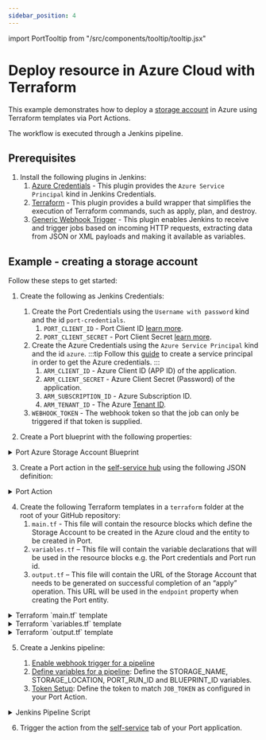 ```yaml
---
sidebar_position: 4
---
```


import PortTooltip from "/src/components/tooltip/tooltip.jsx"

# Deploy resource in Azure Cloud with Terraform

This example demonstrates how to deploy a [storage account](https://learn.microsoft.com/en-us/azure/storage/common/storage-account-overview) in Azure using Terraform templates via Port Actions.

The workflow is executed through a Jenkins pipeline.

## Prerequisites

1. Install the following plugins in Jenkins:
   1. [Azure Credentials](https://plugins.jenkins.io/azure-credentials/) - This plugin provides the `Azure Service Principal` kind in Jenkins Credentials.
   2. [Terraform](https://plugins.jenkins.io/terraform/) - This plugin provides a build wrapper that simplifies the execution of Terraform commands, such as apply, plan, and destroy.
   3. [Generic Webhook Trigger](https://plugins.jenkins.io/generic-webhook-trigger/) - This plugin enables Jenkins to receive and trigger jobs based on incoming HTTP requests, extracting data from JSON or XML payloads and making it available as variables.

## Example - creating a storage account

Follow these steps to get started:

1. Create the following as Jenkins Credentials:
    1. Create the Port Credentials using the `Username with password` kind and the id `port-credentials`.
        1. `PORT_CLIENT_ID` - Port Client ID [learn more](/build-your-software-catalog/sync-data-to-catalog/api/#get-api-token).
        2. `PORT_CLIENT_SECRET` - Port Client Secret [learn more](/build-your-software-catalog/sync-data-to-catalog/api/#get-api-token).
    2. Create the Azure Credentials using the `Azure Service Principal` kind and the id `azure`.
        :::tip
        Follow this [guide](https://learn.microsoft.com/en-us/azure/developer/terraform/get-started-cloud-shell-bash?tabs=bash#create-a-service-principal) to create a service principal in order to get the Azure credentials.
        :::
        1. `ARM_CLIENT_ID` - Azure Client ID (APP ID) of the application.
        2. `ARM_CLIENT_SECRET` - Azure Client Secret (Password) of the application.
        3. `ARM_SUBSCRIPTION_ID` - Azure Subscription ID.
        4. `ARM_TENANT_ID` - The Azure [Tenant ID](https://learn.microsoft.com/en-us/azure/azure-portal/get-subscription-tenant-id).
    3. `WEBHOOK_TOKEN` - The webhook token so that the job can only be triggered if that token is supplied.

2. Create a Port <PortTooltip id="blueprint">blueprint</PortTooltip> with the following properties:

<details>
   <summary>Port Azure Storage Account Blueprint</summary>
   :::note
   Keep in mind that this can be any blueprint you require; the provided example is just for reference.
   :::

```json showLineNumbers
{
    "identifier": "azureStorage",
    "title": "Azure Storage Account",
    "icon": "Azure",
    "schema": {
        "properties": {
            "storage_name": {
                "title": "Account Name",
                "type": "string",
                "minLength": 3,
                "maxLength": 63,
                "icon": "DefaultProperty"
            },
            "storage_location": {
                "icon": "DefaultProperty",
                "title": "Location",
                "type": "string"
            },
            "url": {
                "title": "URL",
                "format": "url",
                "type": "string",
                "icon": "DefaultProperty"
            }
        },
        "required": [
            "storage_name",
            "storage_location"
        ]
    },
    "mirrorProperties": {},
    "calculationProperties": {},
    "relations": {}
}
```

  </details>

3. Create a Port action in the [self-service hub](https://app.getport.io/self-serve) using the following JSON definition:

<details>

  <summary>Port Action</summary>
   :::note
   Make sure to replace the placeholders for `JENKINS_URL` and `JOB_TOKEN`.
   :::

```json showLineNumbers
{
    "identifier": "create_azure_storage",
    "title": "Create Azure Storage",
    "icon": "Azure",
    "userInputs": {
        "properties": {
            "storage_name": {
                "title": "Storage Name",
                "type": "string",
                "minLength": 3,
                "maxLength": 63
            },
            "storage_location": {
                "icon": "DefaultProperty",
                "title": "Storage Location",
                "description": "storage account geo region",
                "type": "string"
            }
        },
        "required": [
            "storage_name"
        ],
        "order": [
            "storage_name"
        ]
    },
    "invocationMethod": {
        "type": "WEBHOOK",
        "agent": false,
        "url": "https://<JENKINS_HOST>/generic-webhook-trigger/invoke?token=<JOB_TOKEN>",
        "synchronized": false,
        "method": "POST"
    },
    "trigger": "CREATE",
    "requiredApproval": false
}
```

</details>

4. Create the following Terraform templates in a `terraform` folder at the root of your GitHub repository:
    1. `main.tf` - This file will contain the resource blocks which define the Storage Account to be created in the Azure cloud and the entity to be created in Port.
    2. `variables.tf` – This file will contain the variable declarations that will be used in the resource blocks e.g. the Port credentials and Port run id.
    3. `output.tf` – This file will contain the URL of the Storage Account that needs to be generated on successful completion of an “apply” operation. This URL will be used in the `endpoint` property when creating the Port entity.

<details>
  <summary>Terraform `main.tf` template</summary>
  
  ```yaml showLineNumbers
    # Configure the Azure provider
    terraform {
        required_providers {
            azurerm = {
                source  = "hashicorp/azurerm"
                version = "~> 3.0.2"
            }
            port = {
                source  = "port-labs/port-labs"
                version = "~> 1.0.0"
            }
        }

        required_version = ">= 1.1.0"
    }

    provider "azurerm" {

        features {}
    }

    provider "port" {
        client_id = var.port_client_id
        secret    = var.port_client_secret
    }

    resource "azurerm_storage_account" "storage_account" {
        name                = var.storage_account_name
        resource_group_name = var.resource_group_name

        location                 = var.location
        account_tier             = "Standard"
        account_replication_type = "LRS"
        account_kind             = "StorageV2"
    }

    resource "port_entity" "azure_storage_account" {
        count      = length(azurerm_storage_account.storage_account) > 0 ? 1 : 0
        identifier = var.storage_account_name
        title      = var.storage_account_name
        blueprint  = "azureStorage"
        run_id     = var.port_run_id
        properties = {
            string_props = {
            "storage_name"     = var.storage_account_name,
            "storage_location" = var.location,
            "endpoint"         = azurerm_storage_account.storage_account.primary_web_endpoint
            }
        }

        depends_on = [azurerm_storage_account.storage_account]
    }
  ```

</details>

<details>
  
  <summary>Terraform `variables.tf` template</summary>
  :::note
  Replace the default `resource_group_name` with a resource group from your Azure account. Check this [guide](https://learn.microsoft.com/en-us/azure/azure-resource-manager/management/manage-resource-groups-portal) to find your resource groups. You may also wish to set the default values of other variables.
  :::

  ```yaml showLineNumbers
    variable "resource_group_name" {
        type        = string
        default     = "myTFResourceGroup"
        description = "RG name in Azure"
    }

    variable "location" {
        type        = string
        default     = "westus2"
        description = "RG location in Azure"
    }

    variable "storage_account_name" {
        type        = string
        description = "Storage Account name in Azure"
        default     = "demo"
    }

    variable "port_run_id" {
        type        = string
        description = "The runID of the action run that created the entity"
    }

    variable "port_client_id" {
        type        = string
        description = "The Port client ID"
    }

    variable "port_client_secret" {
        type        = string
        description = "The Port client secret"
    }
  ```

</details>

<details>
<summary>Terraform `output.tf` template</summary>
  
  ```yaml showLineNumbers
    output "endpoint_url" {
        value = azurerm_storage_account.storage_account.primary_web_endpoint
    }
  ```

</details>

5. Create a Jenkins pipeline:

    1. [Enable webhook trigger for a pipeline](../jenkins-pipeline.md#enabling-webhook-trigger-for-a-pipeline)
    2. [Define variables for a pipeline](../jenkins-pipeline.md#defining-variables): Define the STORAGE_NAME, STORAGE_LOCATION, PORT_RUN_ID and BLUEPRINT_ID variables.
    3. [Token Setup](../jenkins-pipeline.md#token-setup): Define the token to match `JOB_TOKEN` as configured in your Port Action.

<details>

<summary>Jenkins Pipeline Script</summary>
:::note
Please make sure to modify `YOUR_USERNAME` and `YOUR_REPO` placeholder in the URL of the git repository in the `Checkout` stage. Alternatively you can use our [example repository](https://github.com/port-labs/jenkins-terraform-azure).
:::

```groovy showLineNumbers
import groovy.json.JsonSlurper

pipeline {
    agent any
    tools {
        "org.jenkinsci.plugins.terraform.TerraformInstallation" "terraform"
    }
    environment {
        TF_HOME = tool('terraform')
        TF_IN_AUTOMATION = "true"
        PATH = "$TF_HOME:$PATH"
        
        PORT_ACCESS_TOKEN = ""
        endpoint_url = ""

    }
    
    triggers {
        GenericTrigger(
            genericVariables: [
                [key: 'STORAGE_NAME', value: '$.payload.properties.storage_name'],
                [key: 'STORAGE_LOCATION', value: '$.payload.properties.storage_location'],
                [key: 'PORT_RUN_ID', value: '$.context.runId'],
                [key: 'BLUEPRINT_ID', value: '$.context.blueprint']
            ],
            causeString: 'Triggered by Port',
            allowSeveralTriggersPerBuild: true,
            tokenCredentialId: "WEBHOOK_TOKEN",
            
            regexpFilterExpression: '',
            regexpFilterText: '',
            printContributedVariables: true,
            printPostContent: true
        )
    }

    stages {
        stage('Checkout') {
            steps {
                // example repo: git@github.com:port-labs/jenkins-terraform-azure.git
                git branch: 'main', credentialsId: 'github', url: 'git@github.com:<YOUR_USERNAME>/<YOUR_REPO>.git'
            }
        }
        stage('Get access token') {
            steps {
                withCredentials([usernamePassword(
                    credentialsId: 'port-credentials', 
                    usernameVariable: 'PORT_CLIENT_ID', 
                    passwordVariable: 'PORT_CLIENT_SECRET')]) {
                    script {
                        // Execute the curl command and capture the output
                        def result = sh(returnStdout: true, script: """
                            accessTokenPayload=\$(curl -X POST \
                                -H "Content-Type: application/json" \
                                -d '{"clientId": "${PORT_CLIENT_ID}", "clientSecret": "${PORT_CLIENT_SECRET}"}' \
                                -s "https://api.getport.io/v1/auth/access_token")
                            echo \$accessTokenPayload
                        """)

                        // Parse the JSON response using JsonSlurper
                        def jsonSlurper = new JsonSlurper()
                        def payloadJson = jsonSlurper.parseText(result.trim())

                        // Access the desired data from the payload
                        PORT_ACCESS_TOKEN = payloadJson.accessToken
                    }
                }
            }
        }
        
        stage('Terraform Azure') {
            steps {
                withCredentials([azureServicePrincipal(
                    credentialsId: 'azure',
                    subscriptionIdVariable: 'ARM_SUBSCRIPTION_ID',
                    clientIdVariable: 'ARM_CLIENT_ID',
                    clientSecretVariable: 'ARM_CLIENT_SECRET',
                    tenantIdVariable: 'ARM_TENANT_ID'
                ), usernamePassword(credentialsId: 'port-credentials', usernameVariable: 'TF_VAR_port_client_id', passwordVariable: 'TF_VAR_port_client_secret')]) {
                    dir('terraform') {
                        script {
                            echo 'Initializing Terraform'
                            sh 'terraform init'
                            
                            echo 'Validating Terraform configuration'
                            sh 'terraform validate'
                            
                            echo 'Creating Terraform Plan for Azure changes'
                            sh """
                            terraform plan -out=tfazure -var storage_account_name=$STORAGE_NAME -var location=$STORAGE_LOCATION -var port_run_id=$PORT_RUN_ID -target=azurerm_storage_account.storage_account
                            """
                            
                            echo 'Applying Terraform changes to Azure'
                            sh 'terraform apply -auto-approve -input=false tfazure'

                            echo 'Creating Terraform Plan for Port changes'
                            sh """
                            terraform plan -out=tfport -var storage_account_name=$STORAGE_NAME -var location=$STORAGE_LOCATION -var port_run_id=$PORT_RUN_ID
                            """
                            
                            echo 'Applying Terraform changes to Port'
                            sh 'terraform apply -auto-approve -input=false tfport'
                        }
                    }
                }
            }
        }
        stage('Notify Port') {
            steps {
                script {
                    def logs_report_response = sh(script: """
                        curl -X POST \
                            -H "Content-Type: application/json" \
                            -H "Authorization: Bearer ${PORT_ACCESS_TOKEN}" \
                            -d '{"message": "Created port entity"}' \
                            "https://api.getport.io/v1/actions/runs/$PORT_RUN_ID/logs"
                    """, returnStdout: true)

                    println(logs_report_response)
                }
            }
        }

        stage('Update Run Status') {
            steps {
                script {
                    def status_report_response = sh(script: """
                        curl -X PATCH \
                          -H "Content-Type: application/json" \
                          -H "Authorization: Bearer ${PORT_ACCESS_TOKEN}" \
                          -d '{"status":"SUCCESS", "message": {"run_status": "Jenkins CI/CD Run completed successfully!"}}' \
                             "https://api.getport.io/v1/actions/runs/${PORT_RUN_ID}"
                    """, returnStdout: true)

                    println(status_report_response)
                }
            }
        }
    }
    
    post {

        failure {
            // Update Port Run failed.
            script {
                def status_report_response = sh(script: """
                    curl -X PATCH \
                        -H "Content-Type: application/json" \
                        -H "Authorization: Bearer ${PORT_ACCESS_TOKEN}" \
                        -d '{"status":"FAILURE", "message": {"run_status": "Failed to create azure resource ${STORAGE_NAME}"}}' \
                            "https://api.getport.io/v1/actions/runs/${PORT_RUN_ID}"
                """, returnStdout: true)

                println(status_report_response)
            }
        }

        // Clean after build
        always {
            cleanWs(cleanWhenNotBuilt: false,
                    deleteDirs: true,
                    disableDeferredWipeout: false,
                    notFailBuild: true,
                    patterns: [[pattern: '.gitignore', type: 'INCLUDE'],
                               [pattern: '.propsfile', type: 'EXCLUDE']])
        }
    }
}
```

</details>

6. Trigger the action from the [self-service](https://app.getport.io/self-serve) tab of your Port application.
